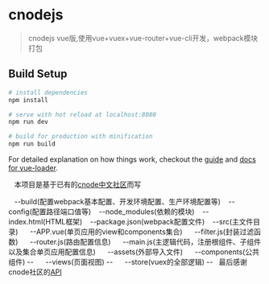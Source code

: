 # cnodejs

> cnodejs vue版,使用vue+vuex+vue-router+vue-cli开发，webpack模块打包
## Build Setup

``` bash
# install dependencies
npm install

# serve with hot reload at localhost:8080
npm run dev

# build for production with minification
npm run build
```

For detailed explanation on how things work, checkout the [guide](http://vuejs-templates.github.io/webpack/) and [docs for vue-loader](http://vuejs.github.io/vue-loader).

    
    本项目是基于已有的[cnode中文社区](https://cnodejs.org "cnode中文社区主页")而写

    --build(配置webpack基本配置、开发环境配置、生产环境配置等)
    --config(配置路径端口值等)
    --node_modules(依赖的模块)
    --index.html(HTML框架)
    --package.json(webpack配置文件)
    --src(主文件目录)
      --APP.vue(单页应用的view和components集合)
      --filter.js(封装过滤函数)
      --router.js(路由配置信息)
      --main.js(主逻辑代码，注册根组件、子组件以及集合单页应用配置信息)
      --assets(外部导入文件)
      --components(公共组件)
        --
      --views(页面视图)
        --
      --store(vuex的全部逻辑)
        --
   
    最后感谢cnode社区的[API](https://cnodejs.org/api "cnode中文社区API页面")
    
